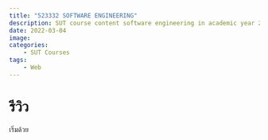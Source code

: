 ```yaml
---
title: "523332 SOFTWARE ENGINEERING"
description: SUT course content software engineering in academic year 2/2021
date: 2022-03-04
image: 
categories:
    - SUT Courses
tags:
    - Web
---
```


# รีวิว
 เริ่มด้วย